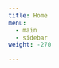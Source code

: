 ```yaml
---
title: Home
menu:
  - main
  - sidebar
weight: -270

---
```

<!-- > Minimalism is not a lack of something. It’s simply the perfect amount of something.
> — Nicholas Burroughs -->

